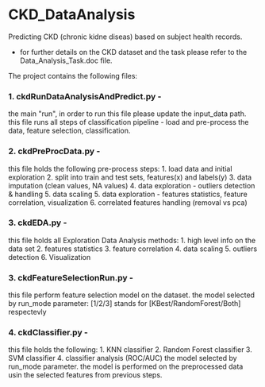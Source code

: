 #  CKD_DataAnalysis
Predicting CKD (chronic kidne diseas) based on subject health records.
* for further details on the CKD dataset and the task please refer to the Data_Analysis_Task.doc file.

The project contains the following files:
### 1. ckdRunDataAnalysisAndPredict.py - 
the main "run", in order to run this file please update the input_data path.
this file runs all steps of classification pipeline - load and pre-process the data, feature selection, classification.
### 2. ckdPreProcData.py - 
this file holds the following pre-process steps: 
    1. load data and initial exploration
    2. split into train and test sets, features(x) and labels(y)
    3. data imputation (clean values, NA values)
    4. data exploration - outliers detection & handling
    5. data scaling
    5. data exploration - features statistics, feature correlation, visualization
    6. correlated features handling (removal vs pca)
### 3. ckdEDA.py -
this file holds all Exploration Data Analysis methods:
    1. high level info on the data set
    2. features statistics
    3. feature correlation
    4. data scaling
    5. outliers detection
    6. Visualization
### 3. ckdFeatureSelectionRun.py - 
this file perform feature selection model on the dataset.
the model selected by run_mode parameter: [1/2/3] stands for [KBest/RandomForest/Both] respectevly
### 4. ckdClassifier.py - 
this file holds the following:
    1. KNN classifier
    2. Random Forest classifier
    3. SVM classifier
    4. classifier analysis (ROC/AUC)
    the model selected by run_mode parameter.
    the model is performed on the preprocessed data usin the selected features from previous steps.

